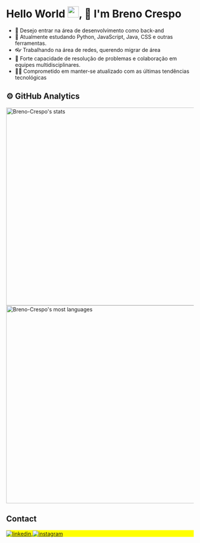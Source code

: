 <h1 align="left">Hello World <img src="https://raw.githubusercontent.com/kaueMarques/kaueMarques/master/hi.gif" height="30px">, 👋  I'm Breno Crespo</h1>


- 🔭 Desejo entrar na área de desenvolvimento como back-and
- 📖 Atualmente estudando Python, JavaScript, Java, CSS e outras ferramentas.
- 👓 Trabalhando na área de redes, querendo migrar de área
- 📶 Forte capacidade de resolução de problemas e colaboração em equipes multidisciplinares.
- 🧑‍💻 Comprometido em manter-se atualizado com as últimas tendências tecnológicas



 <h2>⚙️ GitHub Analytics </h2>

<p align="left">
<img width="530em" src="https://github-readme-stats.vercel.app/api?username=Breno-Crespo&show_icons=true&theme=dracula" alt="Breno-Crespo's stats"/>
<img width="530em" src="https://github-readme-stats.vercel.app/api/top-langs/?username=Breno-Crespo&layout=compact&theme=dracula" alt="Breno-Crespo's most languages"/>
</p>


## Contact

<p align="left" style="background:yellow">

<a href="https://www.linkedin.com/in/breno-crespo-da-guia-053796169/" target="_blank">
  <img align="center" src="https://img.shields.io/badge/-BrenoCrespo-05122A?style=flat&logo=linkedin" alt="linkedin"/>
</a>
<a href="https://www.instagram.com/brenoc_crespo/" target="_blank">
 <img align="center" src="https://img.shields.io/badge/-BrenoCrespo-05122A?style=flat&logo=instagram" alt="instagram"/>
</a>
</p>
